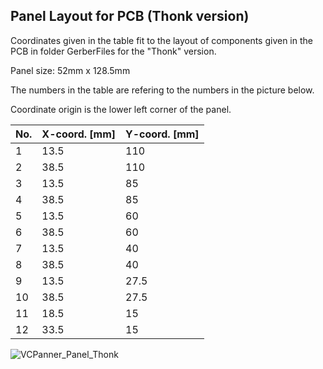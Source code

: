 ## Panel Layout for PCB (Thonk version)
Coordinates given in the table fit to the layout of components given in the PCB in folder GerberFiles for the "Thonk" version.

Panel size: 52mm x 128.5mm

The numbers in the table are refering to the numbers in the picture below.

Coordinate origin is the lower left corner of the panel.

| No. | X-coord. [mm] | Y-coord. [mm] |
| --- | --- | --- |
| 1 | 13.5 | 110 |
| 2 | 38.5 | 110 |
| 3 | 13.5 | 85 |
| 4 | 38.5 | 85 |
| 5 | 13.5 | 60 |
| 6 | 38.5 | 60 |
| 7 | 13.5 | 40 |
| 8 | 38.5 | 40 |
| 9 | 13.5 | 27.5 |
| 10 | 38.5 | 27.5 |
| 11 | 18.5| 15 |
| 12 | 33.5 | 15 |

![VCPanner_Panel_Thonk](https://user-images.githubusercontent.com/97026614/208287368-f538f190-c6b5-461c-bae3-152a7404df41.png)
